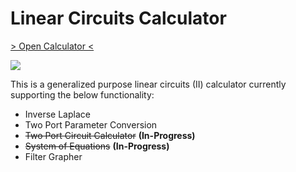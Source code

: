 # Linear Circuits Calculator

[> Open Calculator <](https://colab.research.google.com/github/kiva-mccr/Linear-Circuits-2-Calculator/blob/main/Linear-Circuits-2-Calculator.ipynb)

[![](https://s18955.pcdn.co/wp-content/uploads/2018/02/github.png)]([https://github.com/user/repository/subscription](https://colab.research.google.com/github/kiva-mccr/Linear-Circuits-2-Calculator/blob/main/Linear-Circuits-2-Calculator.ipynb))

This is a generalized purpose linear circuits (II) calculator currently supporting the below functionality:
- Inverse Laplace
- Two Port Parameter Conversion
- ~~Two Port Circuit Calculator~~ **(In-Progress)**
- ~~System of Equations~~ **(In-Progress)**
- Filter Grapher

